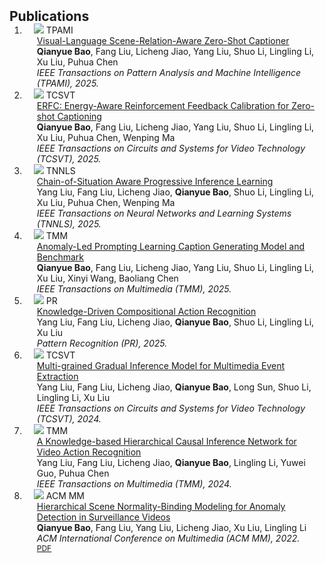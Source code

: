 <h2 id="publications" style="margin: 2px 0px -15px;">Publications</h2>

<div class="publications">
<ol class="bibliography">


<li>
<div class="pub-row">

  <div class="col-sm-3 abbr" style="position: relative;padding-right: 15px;padding-left: 15px;">
    <img src="assets/img/TPAMI25_SRACap.jpg" class="teaser img-fluid z-depth-1">
    <abbr class="badge">TPAMI</abbr>
  </div>

  <div class="col-sm-9" style="position: relative;padding-right: 15px;padding-left: 20px;">
    <div class="title"><a href="https://ieeexplore.ieee.org/document/11045221">Visual-Language Scene-Relation-Aware Zero-Shot Captioner</a></div>
    <div class="author"><strong>Qianyue Bao</strong>, Fang Liu, Licheng Jiao, Yang Liu, Shuo Li, Lingling Li, Xu Liu, Puhua Chen</div>
    <div class="periodical"><em>IEEE Transactions on Pattern Analysis and Machine Intelligence (TPAMI), 2025.</em></div>
    <div class="links">
      <!-- <a href="https://arxiv.org/pdf/2403.03715.pdf" class="btn btn-sm z-depth-0" role="button" target="_blank" style="font-size:12px;">PDF</a> -->
      <!-- <a href="https://github.com/baoqianyue/SRACap" class="btn btn-sm z-depth-0" role="button" target="_blank" style="font-size:12px;">Code</a> -->
    </div>
  </div>
</div>
</li>

<li>
<div class="pub-row">

  <div class="col-sm-3 abbr" style="position: relative;padding-right: 15px;padding-left: 15px;">
    <img src="assets/img/TCSVT25_ERFC.jpg" class="teaser img-fluid z-depth-1">
    <abbr class="badge">TCSVT</abbr>
  </div>

  <div class="col-sm-9" style="position: relative;padding-right: 15px;padding-left: 20px;">
    <div class="title"><a href="https://ieeexplore.ieee.org/document/11133665">ERFC: Energy-Aware Reinforcement Feedback Calibration for Zero-shot Captioning</a></div>
    <div class="author"><strong>Qianyue Bao</strong>, Fang Liu, Licheng Jiao, Yang Liu, Shuo Li, Lingling Li, Xu Liu, Puhua Chen, Wenping Ma</div>
    <div class="periodical"><em>IEEE Transactions on Circuits and Systems for Video Technology (TCSVT), 2025.</em></div>
    <div class="links">
      <!-- <a href="https://arxiv.org/pdf/2403.03715.pdf" class="btn btn-sm z-depth-0" role="button" target="_blank" style="font-size:12px;">PDF</a> -->
      <!-- <a href="https://github.com/baoqianyue/SRACap" class="btn btn-sm z-depth-0" role="button" target="_blank" style="font-size:12px;">Code</a> -->
    </div>
  </div>
</div>
</li>

<li>
<div class="pub-row">

  <div class="col-sm-3 abbr" style="position: relative;padding-right: 15px;padding-left: 15px;">
    <img src="assets/img/TNNLS25_CoS.jpg" class="teaser img-fluid z-depth-1">
    <abbr class="badge">TNNLS</abbr>
  </div>

  <div class="col-sm-9" style="position: relative;padding-right: 15px;padding-left: 20px;">
    <div class="title"><a href="https://ieeexplore.ieee.org/abstract/document/11031239">Chain-of-Situation Aware Progressive Inference Learning</a></div>
    <div class="author">Yang Liu, Fang Liu, Licheng Jiao, <strong>Qianyue Bao</strong>, Shuo Li, Lingling Li, Xu Liu, Puhua Chen, Wenping Ma</div>
    <div class="periodical"><em>IEEE Transactions on Neural Networks and Learning Systems (TNNLS), 2025.</em></div>
    <div class="links">
      <!-- <a href="https://arxiv.org/pdf/2403.03715.pdf" class="btn btn-sm z-depth-0" role="button" target="_blank" style="font-size:12px;">PDF</a>
      <a href="https://github.com/joeyz0z/MeaCap" class="btn btn-sm z-depth-0" role="button" target="_blank" style="font-size:12px;">Code</a> -->
    </div>
  </div>
</div>
</li>


<li>
<div class="pub-row">

  <div class="col-sm-3 abbr" style="position: relative;padding-right: 15px;padding-left: 15px;">
    <img src="assets/img/TMM25_CVAC.jpg" class="teaser img-fluid z-depth-1">
    <abbr class="badge">TMM</abbr>
  </div>

  <div class="col-sm-9" style="position: relative;padding-right: 15px;padding-left: 20px;">
    <div class="title"><a href="">Anomaly-Led Prompting Learning Caption Generating Model and Benchmark</a></div>
    <div class="author"><strong>Qianyue Bao</strong>, Fang Liu, Licheng Jiao, Yang Liu, Shuo Li, Lingling Li, Xu Liu, Xinyi Wang, Baoliang Chen</div>
    <div class="periodical"><em>IEEE Transactions on Multimedia (TMM), 2025.</em></div>
    <div class="links">
      <!-- <a href="https://arxiv.org/pdf/2403.03715.pdf" class="btn btn-sm z-depth-0" role="button" target="_blank" style="font-size:12px;">PDF</a>
      <a href="https://github.com/joeyz0z/MeaCap" class="btn btn-sm z-depth-0" role="button" target="_blank" style="font-size:12px;">Code</a> -->
    </div>
  </div>
</div>
</li>



<li>
<div class="pub-row">

  <div class="col-sm-3 abbr" style="position: relative;padding-right: 15px;padding-left: 15px;">
    <img src="assets/img/KDCMM.jpg" class="teaser img-fluid z-depth-1">
    <abbr class="badge">PR</abbr>
  </div>

  <div class="col-sm-9" style="position: relative;padding-right: 15px;padding-left: 20px;">
    <div class="title"><a href="https://www.sciencedirect.com/science/article/pii/S0031320325001128">Knowledge-Driven Compositional Action Recognition</a></div>
    <div class="author">Yang Liu, Fang Liu, Licheng Jiao, <strong>Qianyue Bao</strong>, Shuo Li, Lingling Li, Xu Liu</div>
    <div class="periodical"><em>Pattern Recognition (PR), 2025.</em></div>
    <div class="links">
      <!-- <a href="https://arxiv.org/pdf/2403.03715.pdf" class="btn btn-sm z-depth-0" role="button" target="_blank" style="font-size:12px;">PDF</a>
      <a href="https://github.com/joeyz0z/MeaCap" class="btn btn-sm z-depth-0" role="button" target="_blank" style="font-size:12px;">Code</a> -->
    </div>
  </div>
</div>
</li>


<li>
<div class="pub-row">

  <div class="col-sm-3 abbr" style="position: relative;padding-right: 15px;padding-left: 15px;">
    <img src="assets/img/MEE.png" class="teaser img-fluid z-depth-1">
    <abbr class="badge">TCSVT</abbr>
  </div>

  <div class="col-sm-9" style="position: relative;padding-right: 15px;padding-left: 20px;">
    <div class="title"><a href="https://ieeexplore.ieee.org/document/10533232">Multi-grained Gradual Inference Model for Multimedia Event Extraction</a></div>
    <div class="author">Yang Liu, Fang Liu, Licheng Jiao, <strong>Qianyue Bao</strong>, Long Sun, Shuo Li, Lingling Li, Xu Liu</div>
    <div class="periodical"><em>IEEE Transactions on Circuits and Systems for Video Technology (TCSVT), 2024.</em></div>
    <div class="links">
      <!-- <a href="https://arxiv.org/pdf/2403.03715.pdf" class="btn btn-sm z-depth-0" role="button" target="_blank" style="font-size:12px;">PDF</a>
      <a href="https://github.com/joeyz0z/MeaCap" class="btn btn-sm z-depth-0" role="button" target="_blank" style="font-size:12px;">Code</a> -->
    </div>
  </div>
</div>
</li>

<li>
<div class="pub-row">

  <div class="col-sm-3 abbr" style="position: relative;padding-right: 15px;padding-left: 15px;">
    <img src="assets/img/KHCIN.png" class="teaser img-fluid z-depth-1">
    <abbr class="badge">TMM</abbr>
  </div>

  <div class="col-sm-9" style="position: relative;padding-right: 15px;padding-left: 20px;">
    <div class="title"><a href="https://ieeexplore.ieee.org/abstract/document/10496835/">A Knowledge-based Hierarchical Causal Inference Network for Video Action Recognition</a></div>
    <div class="author">Yang Liu, Fang Liu, Licheng Jiao, <strong>Qianyue Bao</strong>, Lingling Li, Yuwei Guo, Puhua Chen</div>
    <div class="periodical"><em>IEEE Transactions on Multimedia (TMM), 2024.</em></div>
    <div class="links">
      <!-- <a href="https://arxiv.org/pdf/2403.03715.pdf" class="btn btn-sm z-depth-0" role="button" target="_blank" style="font-size:12px;">PDF</a>
      <a href="https://github.com/joeyz0z/MeaCap" class="btn btn-sm z-depth-0" role="button" target="_blank" style="font-size:12px;">Code</a> -->
    </div>
  </div>
</div>
</li>

<li>
<div class="pub-row">

  <div class="col-sm-3 abbr" style="position: relative;padding-right: 15px;padding-left: 15px;">
    <img src="assets/img/HSNBM.png" class="teaser img-fluid z-depth-1">
    <abbr class="badge">ACM MM</abbr>
  </div>

  <div class="col-sm-9" style="position: relative;padding-right: 15px;padding-left: 20px;">
    <div class="title"><a href="https://dl.acm.org/doi/10.1145/3503161.3548199">Hierarchical Scene Normality-Binding Modeling for Anomaly Detection in Surveillance Videos</a></div>
    <div class="author"><strong>Qianyue Bao</strong>, Fang Liu, Yang Liu, Licheng Jiao, Xu Liu, Lingling Li</div>
    <div class="periodical"><em>ACM International Conference on Multimedia (ACM MM), 2022.</em></div>
    <div class="links">
      <a href="https://dl.acm.org/doi/10.1145/3503161.3548199" class="btn btn-sm z-depth-0" role="button" target="_blank" style="font-size:12px;">PDF</a>
    </div>
  </div>
</div>
</li>


<br>


</ol>
</div>

